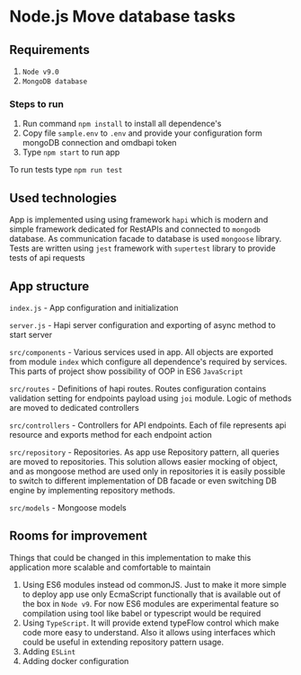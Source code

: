 # Node.js Move database tasks

## Requirements
1. `Node v9.0`
2. `MongoDB database`

### Steps to run

1. Run command `npm install` to install all dependence's
2. Copy file `sample.env` to `.env` and provide your configuration form mongoDB connection and omdbapi token
3. Type `npm start` to run app

To run tests type
`npm run test`

## Used technologies
App is implemented using using framework `hapi` which is modern and simple framework dedicated for RestAPIs
and connected to `mongodb` database.
As communication facade to database is used `mongoose` library. 
Tests are written using `jest` framework with `supertest` library to provide tests of api requests

## App structure
`index.js` - App configuration and initialization

`server.js`  - Hapi server configuration and exporting of async method to start server

`src/components` - Various services used in app. All objects are exported from module `index` which configure all dependence's required by services. This parts of project show possibility of OOP in ES6 `JavaScript`

`src/routes`  - Definitions of hapi routes. Routes configuration contains validation setting for endpoints payload using `joi` module. Logic of methods are moved to dedicated controllers

`src/controllers` - Controllers for API endpoints. Each of file represents api resource and exports method for each endpoint action

`src/repository` - Repositories. As app use Repository pattern, all queries are moved to repositories. This solution allows easier mocking of object, and as mongoose method are used only in repositories it is easily possible to switch to different implementation of DB facade or even switching DB engine by implementing repository methods. 

`src/models` -  Mongoose models


## Rooms for improvement
Things that could be changed in this implementation to make this application more scalable and comfortable to maintain 

1. Using ES6 modules instead od commonJS. Just to make it more simple to deploy app use only EcmaScript functionally that is available out of the box in `Node v9`. For now ES6 modules are experimental feature so compilation using tool like babel or typescript would be required
2. Using `TypeScript`. It will provide extend typeFlow control which make code more easy to understand. Also it allows using interfaces which could be useful in extending repository pattern usage. 
3. Adding `ESLint`
4. Adding docker configuration